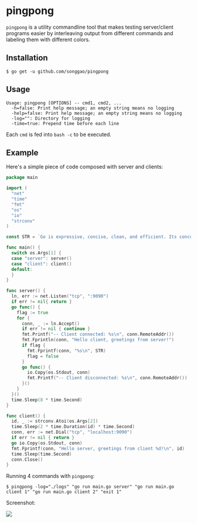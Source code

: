 # pingpong

`pingpong` is a utility commandline tool that makes testing server/client programs easier by interleaving output from different commands and labeling them with different colors.

## Installation
```shell
$ go get -u github.com/songgao/pingpong
```

## Usage
```
Usage: pingpong [OPTIONS] -- cmd1, cmd2, ...
  -h=false: Print help message; an empty string means no logging
  -help=false: Print help message; an empty string means no logging
  -log="": Directory for logging
  -time=true: Prepend time before each line
```
Each `cmd` is fed into `bash -c` to be executed.

## Example

Here's a simple piece of code composed with server and clients:
```go
package main

import (
  "net"
  "time"
  "fmt"
  "os"
  "io"
  "strconv"
)

const STR = `Go is expressive, concise, clean, and efficient. Its concurrency mechanisms make it easy to write programs that get the most out of multicore and networked machines, while its novel type system enables flexible and modular program construction. Go compiles quickly to machine code yet has the convenience of garbage collection and the power of run-time reflection. It's a fast, statically typed, compiled language that feels like a dynamically typed, interpreted language.`

func main() {
  switch os.Args[1] {
  case "server": server()
  case "client": client()
  default:
  }
}

func server() {
  ln, err := net.Listen("tcp", ":9090")
  if err != nil{ return }
  go func() {
    flag := true
    for {
      conn, _ := ln.Accept()
      if err != nil { continue }
      fmt.Printf("-- Client connected: %s\n", conn.RemoteAddr())
      fmt.Fprintln(conn, "Hello client, greetings from server!")
      if flag {
        fmt.Fprintf(conn, "%s\n", STR)
        flag = false
      }
      go func() {
        io.Copy(os.Stdout, conn)
        fmt.Printf("-- Client disconnected: %s\n", conn.RemoteAddr())
      }()
    }
  }()
  time.Sleep(8 * time.Second)
}

func client() {
  id, _ := strconv.Atoi(os.Args[2])
  time.Sleep(2 * time.Duration(id) * time.Second)
  conn, err := net.Dial("tcp", "localhost:9090")
  if err != nil { return }
  go io.Copy(os.Stdout, conn)
  fmt.Fprintf(conn, "Hello server, greetings from client %d!\n", id)
  time.Sleep(time.Second)
  conn.Close()
}
```

Running 4 commands with `pingpong`:
```shell
$ pingpong -log="./logs" "go run main.go server" "go run main.go client 1" "go run main.go client 2" "exit 1"
```

Screenshot:

![](https://raw.github.com/songgao/pingpong/403a6c9a2730100e938228e69b69fedcd0167688/images/screenshot.png)
